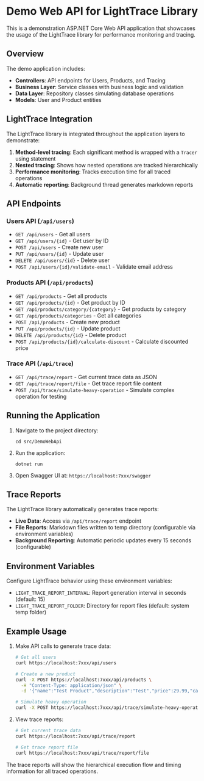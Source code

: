 # Demo Web API for LightTrace Library

This is a demonstration ASP.NET Core Web API application that showcases the usage of the LightTrace library for performance monitoring and tracing.

## Overview

The demo application includes:

- **Controllers**: API endpoints for Users, Products, and Tracing
- **Business Layer**: Service classes with business logic and validation
- **Data Layer**: Repository classes simulating database operations
- **Models**: User and Product entities

## LightTrace Integration

The LightTrace library is integrated throughout the application layers to demonstrate:

1. **Method-level tracing**: Each significant method is wrapped with a `Tracer` using statement
2. **Nested tracing**: Shows how nested operations are tracked hierarchically
3. **Performance monitoring**: Tracks execution time for all traced operations
4. **Automatic reporting**: Background thread generates markdown reports

## API Endpoints

### Users API (`/api/users`)
- `GET /api/users` - Get all users
- `GET /api/users/{id}` - Get user by ID
- `POST /api/users` - Create new user
- `PUT /api/users/{id}` - Update user
- `DELETE /api/users/{id}` - Delete user
- `POST /api/users/{id}/validate-email` - Validate email address

### Products API (`/api/products`)
- `GET /api/products` - Get all products
- `GET /api/products/{id}` - Get product by ID
- `GET /api/products/category/{category}` - Get products by category
- `GET /api/products/categories` - Get all categories
- `POST /api/products` - Create new product
- `PUT /api/products/{id}` - Update product
- `DELETE /api/products/{id}` - Delete product
- `POST /api/products/{id}/calculate-discount` - Calculate discounted price

### Trace API (`/api/trace`)
- `GET /api/trace/report` - Get current trace data as JSON
- `GET /api/trace/report/file` - Get trace report file content
- `POST /api/trace/simulate-heavy-operation` - Simulate complex operation for testing

## Running the Application

1. Navigate to the project directory:
   ```
   cd src/DemoWebApi
   ```

2. Run the application:
   ```
   dotnet run
   ```

3. Open Swagger UI at: `https://localhost:7xxx/swagger`

## Trace Reports

The LightTrace library automatically generates trace reports:

- **Live Data**: Access via `/api/trace/report` endpoint
- **File Reports**: Markdown files written to temp directory (configurable via environment variables)
- **Background Reporting**: Automatic periodic updates every 15 seconds (configurable)

## Environment Variables

Configure LightTrace behavior using these environment variables:

- `LIGHT_TRACE_REPORT_INTERVAL`: Report generation interval in seconds (default: 15)
- `LIGHT_TRACE_REPORT_FOLDER`: Directory for report files (default: system temp folder)

## Example Usage

1. Make API calls to generate trace data:
   ```bash
   # Get all users
   curl https://localhost:7xxx/api/users
   
   # Create a new product
   curl -X POST https://localhost:7xxx/api/products \
     -H "Content-Type: application/json" \
     -d '{"name":"Test Product","description":"Test","price":29.99,"category":"Test"}'
   
   # Simulate heavy operation
   curl -X POST https://localhost:7xxx/api/trace/simulate-heavy-operation?durationMs=2000
   ```

2. View trace reports:
   ```bash
   # Get current trace data
   curl https://localhost:7xxx/api/trace/report
   
   # Get trace report file
   curl https://localhost:7xxx/api/trace/report/file
   ```

The trace reports will show the hierarchical execution flow and timing information for all traced operations.